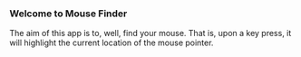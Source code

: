 ### Welcome to Mouse Finder

The aim of this app is to, well, find your mouse. That is, upon a key press, it will highlight the current location of the mouse pointer.
